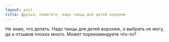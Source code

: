 ```yaml
---
layout: post 
title: Друзья, помогите, надо танцы для детей воронеж 
--- 
```

Не знаю, что делать. Надо танцы для детей воронеж, а выбрать не могу, да и отзывов плохих много. Может порекомендуете что-то?